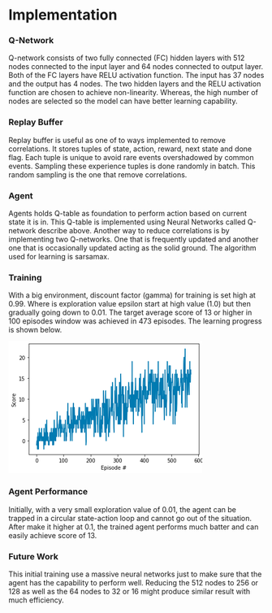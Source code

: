 # Implementation

### Q-Network

Q-network consists of two fully connected (FC) hidden layers with 512 nodes connected to 
the input layer and 64 nodes connected to output layer. Both of the FC layers have RELU 
activation function. The input has 37 nodes and the output has 4 nodes. The two hidden 
layers and the RELU activation function are chosen to achieve non-linearity. Whereas, 
the high number of nodes are selected so the model can have better learning capability. 

### Replay Buffer

Replay buffer is useful as one of to ways implemented to remove correlations. It stores 
tuples of state, action, reward, next state and done flag. Each tuple is unique to avoid 
rare events overshadowed by common events. Sampling these experience tuples is done randomly 
in batch. This random sampling is the one that remove correlations.

### Agent

Agents holds Q-table as foundation to perform action based on current state it is in. This 
Q-table is implemented using Neural Networks called Q-network describe above. Another 
way to reduce correlations is by implementing two Q-networks. One that is frequently 
updated and another one that is occasionally updated acting as the solid ground. The
algorithm used for learning is sarsamax.

### Training

With a big environment, discount factor (gamma) for training is set high at 0.99. 
Where is exploration value epsilon start at high value (1.0) but then gradually going 
down to 0.01. The target average score of 13 or higher in 100 episodes window was 
achieved in 473 episodes. The learning progress is shown below.

![Learning Scores](./p1_navigation/images/learning-scores.png)

### Agent Performance

Initially, with a very small exploration value of 0.01, the agent can be trapped in a 
circular state-action loop and cannot go out of the situation. After make it higher at 
0.1, the trained agent performs much batter and can easily achieve score of 13.

### Future Work

This initial training use a massive neural networks just to make sure that the agent 
has the capability to perform well. Reducing the 512 nodes to 256 or 128 as well as the 
64 nodes to 32 or 16 might produce similar result with much efficiency.
